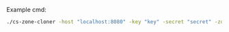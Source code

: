 Example cmd: 
```bash
./cs-zone-cloner -host "localhost:8080" -key "key" -secret "secret" -zone-name zone_to_clone
```
